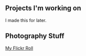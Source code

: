
## Projects I'm working on
I made this for later.

## Photography Stuff
[My Flickr Roll](http://flickr.com/mikedaddy)
